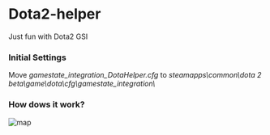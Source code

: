 # Dota2-helper
Just fun with Dota2 GSI

### Initial Settings
Move *gamestate_integration_DotaHelper.cfg* to *steamapps\common\dota 2 beta\game\dota\cfg\gamestate_integration\\*

### How dows it work?
![map](https://github.com/FixedOctocat/Dota2-helper/blob/main/img/map.png)
